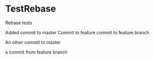 TestRebase
==========

Rebase tests

Added commit to master
Commit to feature
commit to feature branch

An other commit to master

a commit from feature branch